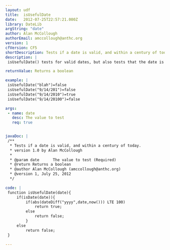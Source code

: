 ```yaml
---
layout: udf
title:  isUsefulDate
date:   2012-07-25T22:57:21.000Z
library: DateLib
argString: "date"
author: Alan McCollough
authorEmail: amccollough@anthc.org
version: 1
cfVersion: CF5
shortDescription: Tests if a date is valid, and within a century of today.
description: |
 isUsefulDate() tests for valid dates, but also tests that the date is within a century of now. Why? Dates outside that range are probably fat-fingered so you have a year of &quot;201&quot; or &quot;20100&quot; instead of &quot;2010&quot;. Unless you are a historian or a futurist, you probably don't use dates beyond a hundred years of now; but if you do, feel free to increase the 100-year test in the UDF.

returnValue: Returns a boolean

example: |
 isUsefulDate("blah")=false
 isUsefulDate("9/14/201")=false
 isUsefulDate("9/14/2010")=true
 isUsefulDate("9/14/20100")=false

args:
 - name: date
   desc: The value to test
   req: true


javaDoc: |
 /**
  * Tests if a date is valid, and within a century of today.
  * version 1.0 by Alan McCollough
  * 
  * @param date      The value to test (Required)
  * @return Returns a boolean 
  * @author Alan McCollough (amccollough@anthc.org) 
  * @version 1, July 25, 2012 
  */

code: |
 function isUsefulDate(date){
     if(isDate(date)){
         if(abs(dateDiff("yyyy",date,now())) LTE 100)
             return true;
         else
             return false;
         }
     else
         return false;
 }

---
```


